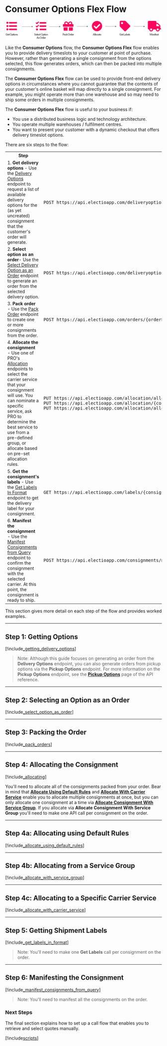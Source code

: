 # Consumer Options Flex Flow

<p>
   <a href="../../images/Flow5.png" target="_blank" >
      <img src="../../images/Flow5.png" class="noborder"/>
   </a>
</p> 

Like the **Consumer Options** flow, the **Consumer Options Flex** flow enables you to provide delivery timeslots to your customer at point of purchase. However, rather than generating a single consignment from the options selected, this flow generates orders, which can then be packed into multiple consignments. 

The **Consumer Options Flex** flow can be used to provide front-end delivery options in circumstances where you cannot guarantee that the contents of your customer's online basket will map directly to a single consignment. For example, you might operate more than one warehouse and so may need to ship some orders in multiple consignments.

The **Consumer Options Flex** flow is useful to your business if:

* You use a distributed business logic and technology architecture.
* You operate multiple warehouses / fulfilment centres.
* You want to present your customer with a dynamic checkout that offers delivery timeslot options.

There are six steps to the flow:

<table class="flowTable">
   <tr>
      <th>Step</th>
      <th>Endpoints Used</th>
   </tr>
   <tr>
      <td>1. <strong>Get delivery options</strong> - Use the <a href="https://docs.electioapp.com/#/api/DeliveryOptions">Delivery Options</a> endpoint to request a list of available delivery options for the (as yet uncreated) consignment that the customer's order will generate.</td>
      <td><pre>POST https://api.electioapp.com/deliveryoptions</pre></td>
   </tr>
   <tr>
      <td>2. <strong>Select option as an order</strong>- Use the <a href="https://docs.electioapp.com/#/api/SelectDeliveryOptionasanOrder">Select Delivery Option as an Order</a> endpoint to generate an order from the selected delivery option. </td>
      <td><pre>POST https://api.electioapp.com/deliveryoptions/selectorder</pre></td>
   </tr>
   <tr>
      <td>3. <strong>Pack order</strong> - Use the <a href="https://docs.electioapp.com/#/api/PackOrder">Pack Order</a> endpoint to create one or more consignments from the order.</td>
      <td><pre>POST https://api.electioapp.com/orders/{orderReference}/pack</pre></td>
   </tr>   
   <tr>
      <td>4. <strong>Allocate the consignment</strong> - Use one of PRO's <a href="https://docs.electioapp.com/#/api/AllocateConsignment">Allocation</a> endpoints to select the carrier service that your consignment will use. You can nominate a specific service, ask PRO to determine the best service to use from a pre-defined group, or allocate based on pre-set allocation rules.</td>
      <td><pre>PUT https://api.electioapp.com/allocation/allocate
PUT https://api.electioapp.com/allocation/{consignmentReference}/allocatewithservicegroup/{mpdCarrierServiceGroupReference}
PUT https://api.electioapp.com/allocation/allocatewithcarrierservice</pre></td>
   </tr>
   <tr>
      <td>5. <strong>Get the consignment's labels</strong> - Use the <a href="https://docs.electioapp.com/#/api/GetLabelsinFormat">Get Labels In Format</a> endpoint to get the delivery label for your consignment.</td>
      <td><pre>GET https://api.electioapp.com/labels/{consignmentReference}/{labelFormat}</pre></td>
   </tr>
   <tr>
      <td>6. <strong>Manifest the consignment</strong> - Use the <a href="https://docs.electioapp.com/#/api/ManifestConsignmentsFromQuery">Manifest Consignments from Query</a> endpoint to confirm the consignment with the selected carrier. At this point, the consignment is ready to ship.</td>
      <td><pre>POST https://api.electioapp.com/consignments/manifestFromQuery</pre></td>
   </tr>         
 </table>

This section gives more detail on each step of the flow and provides worked examples. 

---

## Step 1: Getting Options

[!include[_getting_delivery_options](../includes/_getting_delivery_options.md)]

> <span class="note-header">Note:</span>
>   Although this guide focuses on generating an order from the <strong>Delivery Options</strong> endpoint, you can also generate orders from pickup options via the <strong>Pickup Options</strong> endpoint. For more information on the <strong>Pickup Options</strong> endpoint, see the <strong><a href="https://docs.electioapp.com/#/api/PickupOptions">Pickup Options</a></strong> page of the API reference.


---

## Step 2: Selecting an Option as an Order

[!include[_select_option_as_order](../includes/_select_option_as_order.md)]

---

## Step 3: Packing the Order

[!include[_pack_orders](../includes/_pack_orders.md)]

---

## Step 4: Allocating the Consignment

[!include[_allocating](../includes/_allocating.md)]

You'll need to allocate all of the consignments packed from your order. Bear in mind that <strong><a href="https://docs.electioapp.com/#/api/AllocateUsingDefaultRules">Allocate Using Default Rules</a></strong> and <strong><a href="https://docs.electioapp.com/#/api/AllocateWithCarrierService">Allocate With Carrier Service</a></strong> enable you to allocate multiple consignments at once, but you can only allocate one consignment at a time via <strong><a href="https://docs.electioapp.com/#/api/AllocateConsignmentWithServiceGroup">Allocate Consignment With Service Group</a></strong>. If you allocate via <strong>Allocate Consignment With Service Group</strong> you'll need to make one API call per consignment on the order.

---

## Step 4a: Allocating using Default Rules

[!include[_allocate_using_default_rules](../includes/_allocate_using_default_rules.md)]

---

## Step 4b: Allocating from a Service Group

[!include[_allocate_with_service_group](../includes/_allocate_with_service_group.md)]

---

## Step 4c: Allocating to a Specific Carrier Service

[!include[_allocate_with_carrier_service](../includes/_allocate_with_carrier_service.md)]

---

## Step 5: Getting Shipment Labels

[!include[_get_labels_in_format](../includes/_get_labels_in_format.md)]

> <span class="note-header">Note:</span>
>  You'll need to make one <strong>Get Labels</strong> call per consignment on the order.

---

## Step 6: Manifesting the Consignment

[!include[_manifest_consignments_from_query](../includes/_manifest_consignments_from_query.md)]

> <span class="note-header">Note:</span>
> You'll need to manifest all the consignments on the order.

### Next Steps

The final section explains how to set up a call flow that enables you to retrieve and select quotes manually.

[!include[scripts](../includes/scripts.md)]
